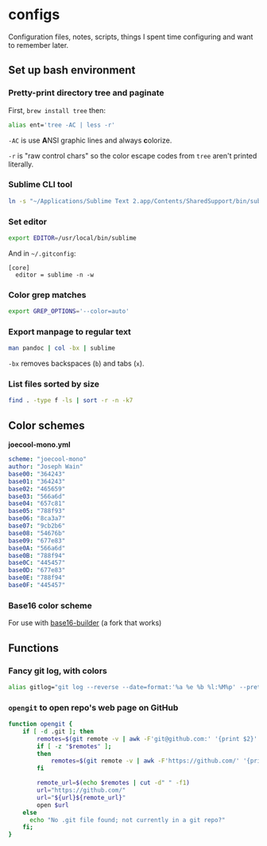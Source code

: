 # configs

Configuration files, notes, scripts, things I spent time configuring and want to remember later.

## Set up bash environment

### Pretty-print directory tree and paginate

First, `brew install tree` then:

```bash
alias ent='tree -AC | less -r'
```

`-AC` is use **A**NSI graphic lines and always **c**olorize.

`-r` is "raw control chars" so the color escape codes from `tree` aren't printed literally.

### Sublime CLI tool

```bash
ln -s "~/Applications/Sublime Text 2.app/Contents/SharedSupport/bin/subl" /usr/local/bin/sublime
```

### Set editor

```bash
export EDITOR=/usr/local/bin/sublime
```

And in `~/.gitconfig`:

```
[core]
  editor = sublime -n -w
```

### Color grep matches

```bash
export GREP_OPTIONS='--color=auto'
```

### Export manpage to regular text

```bash
man pandoc | col -bx | sublime
```

`-bx` removes backspaces (`b`) and tabs (`x`).

### List files sorted by size

```bash
find . -type f -ls | sort -r -n -k7
```

## Color schemes

**joecool-mono.yml**

```yaml
scheme: "joecool-mono"
author: "Joseph Wain"
base00: "364243"
base01: "364243"
base02: "465659"
base03: "566a6d"
base04: "657c81"
base05: "788f93"
base06: "8ca3a7"
base07: "9cb2b6"
base08: "54676b"
base09: "677e83"
base0A: "566a6d"
base0B: "788f94"
base0C: "445457"
base0D: "677e83"
base0E: "788f94"
base0F: "445457"
```

### Base16 color scheme

For use with [base16-builder](https://github.com/kowalskey/base16-builder) (a fork that works)

## Functions


### Fancy git log, with colors

```bash
alias gitlog="git log --reverse --date=format:'%a %e %b %l:%M%p' --pretty=format:'%C(yellow)%h %Creset%>(12)%ad %Cgreen%<(7)%aN%Cred%d %Creset%s'"
```

### `opengit` to open repo's web page on GitHub

```bash
function opengit {
    if [ -d .git ]; then
        remotes=$(git remote -v | awk -F'git@github.com:' '{print $2}' | cut -d" " -f1)
        if [ -z "$remotes" ];
        then
            remotes=$(git remote -v | awk -F'https://github.com/' '{print $2}' | cut -d" " -f1)
        fi

        remote_url=$(echo $remotes | cut -d" " -f1)
        url="https://github.com/"
        url="${url}${remote_url}"
        open $url
    else
      echo "No .git file found; not currently in a git repo?"
    fi;
}
```
